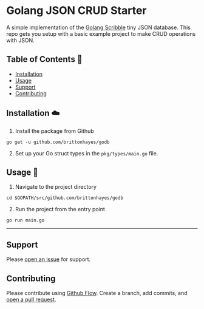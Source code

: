 # Golang JSON CRUD Starter

A simple implementation of the [Golang Scribble](https://github.com/sdomino/scribble) tiny JSON database. This repo gets you setup with a basic example project to make CRUD operations with JSON.

## Table of Contents :notebook:

- [Installation](#installation)
- [Usage](#usage)
- [Support](#support)
- [Contributing](#contributing)

## Installation :cloud:

1. Install the package from Github

```
go get -u github.com/brittonhayes/godb
```

2. Set up your Go struct types in the `pkg/types/main.go` file.

## Usage :hammer:

1. Navigate to the project directory

```
cd $GOPATH/src/github.com/brittonhayes/godb
```

2. Run the project from the entry point

```
go run main.go
```

---

## Support

Please [open an issue](https://github.com/brittonhayes/godb/issues/new) for support.

## Contributing

Please contribute using [Github Flow](https://guides.github.com/introduction/flow/). Create a branch, add commits, and [open a pull request](https://github.com/brittonhayes/go-json-crud/compare/).
